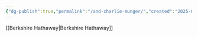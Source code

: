 ```yaml
---
{"dg-publish":true,"permalink":"/and-charlie-munger/","created":"2025-03-08T14:37:57.216-05:00","updated":"2025-03-08T14:38:48.506-05:00"}
---
```


[[Berkshire Hathaway\|Berkshire Hathaway]]